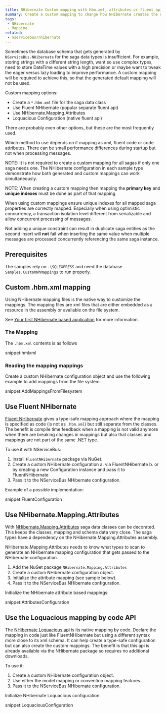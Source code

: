 ```yaml
---
title: NHibernate Custom mapping with hbm.xml, attributes or fluent api
summary: Create a custom mapping to change how NHibernate creates the database schema using different techniques.
tags:
 - NHibernate
 - Mapping
related:
 - nservicebus/nhibernate
---
```



Sometimes the database schema that gets generated by `NServiceBus.NHibernate` for the saga data types is insufficient. For example, storing strings with a different string length, want so use complex types, need to store DateTime values with a high precision or maybe want to tweak the eager versus lazy loading to improve performance. A custom mapping will be required to achieve this, so that the generated default mapping will not be used.

Custom mapping options:

 * Create a `*.hbm.xml` file for the saga data class
 * Use Fluent NHibernate (popular separate fluent api)
 * Use NHibernate.Mapping.Attributes
 * Loquacious Configuration (native fluent api)

There are probably even other options, but these are the most frequently used.

Which method to use depends on if mapping as xml, fluent code or code attributes. There can be small performance differences during startup but not when processing messages.

NOTE: It is not required to create a custom mapping for all sagas if only one saga needs one. The NHibernate configuration in each sample type demonstrate how both generated and custom mappings can work simultaneously.

NOTE: When creating a custom mapping then mapping the **primary key** and **unique indexes** must be done as part of that mapping.

When using custom mappings ensure unique indexes for all mapped saga properties are correctly mapped. Especially when using optimistic concurrency, a transaction isolation level different from serializable and allow concurrent processing of messages.

Not adding a unique constraint can result in duplicate saga entities as the second insert will **not** fail when inserting the same value when multiple messages are processed concurrently referencing the same saga instance.


## Prerequisites

The samples rely on `.\SQLEXPRESS` and need the database `Samples.CustomNhMappings` to run properly.


## Custom .hbm.xml mapping

Using NHibernate mapping files is the native way to customize the mappings. The mapping files are xml files that are either embedded as a resource in the assembly or available on the file system.

See [Your first NHibernate based application](http://nhibernate.info/doc/tutorials/first-nh-app/your-first-nhibernate-based-application.html) for more information.


### The Mapping

The `.hbm.xml` contents is as follows

snippet:hmlxml


### Reading the mapping mappings

Create a custom NHibernate configuration object and use the following example to add mappings from the file system.

snippet:AddMappingsFromFilesystem


## Use Fluent NHibernate

[Fluent NHibernate](http://www.fluentnhibernate.org) gives a type-safe mapping approach where the mapping is specified as code (is not as `.hbm.xml`) but still separate from the classes. The benefit is compile time feedback when a mapping is not valid anymore when there are breaking changes in mappings but also that classes and mappings are not part of the same .NET type.

To use it with NServiceBus:

1. Install `FluentNHibernate` package via NuGet.
2. Create a custom NHibernate configuration
a. via FluentNHibernate
b. or by creating a new Configuration instance and pass it to FluentNHibernate
3. Pass it to the NServiceBus NHibernate configuration.


Example of a possible implementation:

snippet:FluentConfiguration


## Use NHibernate.Mapping.Attributes

With [NHibernate.Mapping.Attributes](http://nhibernate.info/doc/nhibernate-reference/mapping-attributes.html) saga data classes can be decorated. This keeps the classes, mapping and schema data very close. The saga types have a dependency on the NHibernate.Mapping.Attributes assembly.

NHibernate.Mapping.Attributes needs to know what types to scan to generate an NHibernate mapping configuration that gets passed to the NHibernate configuration.

1. Add the NuGet package `NHibernate.Mapping.Attributes`
2. Create a custom NHibernate configuration object.
3. Initialize the attribute mapping (see sample below).
4. Pass it to the NServiceBus NHibernate configuration.


Initialize the NHibernate attribute based mappings:

snippet:AttributesConfiguration


## Use the Loquacious mapping by code API

The [NHibernate Loquacious api](http://nhibernate.info/doc/howto/mapping/a-fully-working-skeleton-for-sexy-loquacious-nh.html) is its native mapping by code. Declare the mapping in code just like FluentNHibernate but using a different syntax more close to its xml schema. It can help create a type-safe configuration but can also create the custom mappings. The benefit is that this api is already available via the NHibernate package so requires no additional downloads.

To use it:

1. Create a custom NHibernate configuration object.
2. Use either the model mapping or convention mapping features.
3. Pass it to the NServiceBus NHibernate configuration.


Initialize NHibernate Loquacious configuration

snippet:LoquaciousConfiguration
